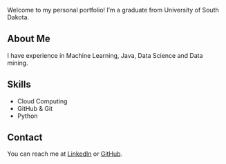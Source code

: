 Welcome to my personal portfolio! I’m a graduate from University of South Dakota.

## About Me
I have experience in Machine Learning, Java, Data Science and Data mining.

## Skills
- Cloud Computing
- GitHub & Git
- Python

## Contact
You can reach me at [LinkedIn](www.linkedin.com/in/vishnu-sakinam-532905214) or [GitHub](https://github.com/vishnusakinam).
